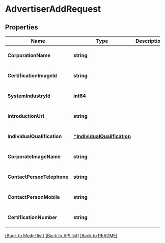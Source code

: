 # AdvertiserAddRequest

## Properties
Name | Type | Description | Notes
------------ | ------------- | ------------- | -------------
**CorporationName** | **string** |  | [optional] [default to null]
**CertificationImageId** | **string** |  | [optional] [default to null]
**SystemIndustryId** | **int64** |  | [optional] [default to null]
**IntroductionUrl** | **string** |  | [optional] [default to null]
**IndividualQualification** | [***IndividualQualification**](individual_qualification.md) |  | [optional] [default to null]
**CorporateImageName** | **string** |  | [optional] [default to null]
**ContactPersonTelephone** | **string** |  | [optional] [default to null]
**ContactPersonMobile** | **string** |  | [optional] [default to null]
**CertificationNumber** | **string** |  | [optional] [default to null]

[[Back to Model list]](../README.md#documentation-for-models) [[Back to API list]](../README.md#documentation-for-api-endpoints) [[Back to README]](../README.md)


